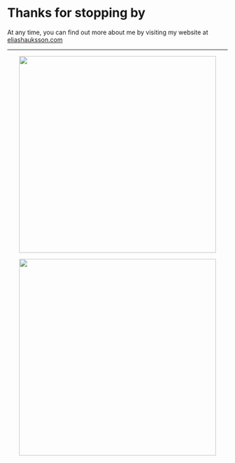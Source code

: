 # Thanks for stopping by

At any time, you can find out more about me by visiting my website at [eliashauksson.com](http://www.eliashauksson.com)

<hr>

<p align="center">
	<img width="450em" src="https://github-readme-streak-stats.herokuapp.com/?user=eliashauksson&include_all_commits=true&hide_border=true&theme=dark"/>
</p>

<p align="center">
	<img width="450em" src="https://github-readme-stats.vercel.app/api/top-langs/?username=eliashauksson&layout=compact&custom_title=Most%20used%20languages&langs_count=10&include_all_commits=true&hide_progress=false&hide_border=true&theme=dark&hide=">
</p>

